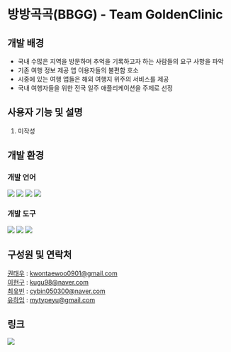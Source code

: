 # 방방곡곡(BBGG) - Team GoldenClinic

## 개발 배경
- 국내 수많은 지역을 방문하며 추억을 기록하고자 하는 사람들의 요구 사항을 파악 
- 기존 여행 정보 제공 앱 이용자들의 불편함 호소
- 시중에 있는 여행 앱들은 해외 여행지 위주의 서비스를 제공
- 국내 여행자들을 위한 전국 일주 애플리케이션을 주제로 선정

## 사용자 기능 및 설명
1. 미작성
   
## 개발 환경

### 개발 언어
<img src="https://img.shields.io/badge/Swift-F05138?style=flat-square&logo=Swift&logoColor=white"/></a> 
<img src="https://img.shields.io/badge/JAVA-F05138?style=flat-square&logo=Java&logoColor=white"/></a> 
<img src="https://img.shields.io/badge/JavaScript-F7DF1E?style=flat-square&logo=JavaScript&logoColor=white"/></a> 
<img src="https://img.shields.io/badge/HTML5-E34F26?style=flat-square&logo=HTML5&logoColor=white"/> <br>

### 개발 도구
<img src="https://img.shields.io/badge/Xcode-147EFB?style=flat-square&logo=Xcode&logoColor=white"/></a>
<img src="https://img.shields.io/badge/Figma-F24E1E?style=flat-square&logo=Figma&logoColor=white"/></a>
<img src="https://img.shields.io/badge/IntelliJ IDEA-000000?style=flat-square&logo=IntelliJ IDEA&logoColor=white"/></svg><br>

## 구성원 및 연락처
[권태우](https://github.com/boifromangye) : kwontaewoo0901@gmail.com  
[이현구](https://github.com/kugu98) : kugu98@naver.com  
[최유빈](https://github.com/cybin050300) : cybin050300@naver.com  
[유하임](https://github.com/typeYu) : mytypeyu@gmail.com  

## 링크
<a href="https://kwontaewoo0901.atlassian.net/jira/software/projects/BBGG/boards/1/roadmap"><img src="https://img.shields.io/badge/JIRA-blue?style=flat-square&logo=JIRA&logoColor=white"/></a> 

